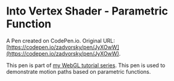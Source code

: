 # Into Vertex Shader - Parametric Function

A Pen created on CodePen.io. Original URL: [https://codepen.io/zadvorsky/pen/JyXOwW](https://codepen.io/zadvorsky/pen/JyXOwW).

This pen is part of [my WebGL tutorial series](https://medium.com/@Zadvorsky/into-vertex-shaders-594e6d8cd804). This pen is used to demonstrate motion paths based on parametric functions.
